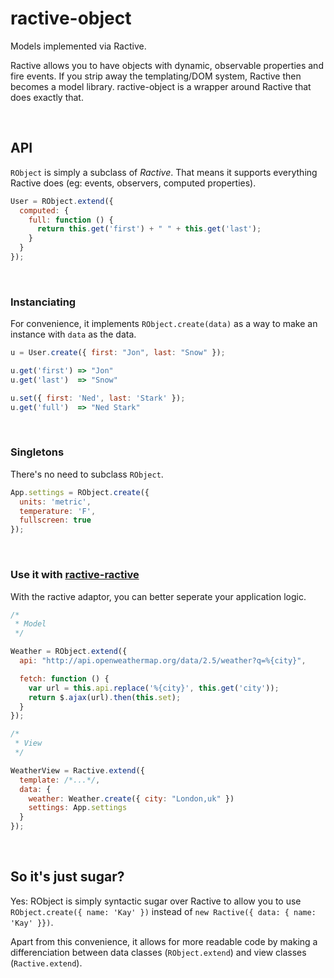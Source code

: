 # ractive-object

Models implemented via Ractive.

Ractive allows you to have objects with dynamic, observable properties and fire 
events. If you strip away the templating/DOM system, Ractive then becomes a 
model library. ractive-object is a wrapper around Ractive that does exactly 
that.

<br>

## API

`RObject` is simply a subclass of *Ractive*. That means it supports everything
Ractive does (eg: events, observers, computed properties).

```js
User = RObject.extend({
  computed: {
    full: function () {
      return this.get('first') + " " + this.get('last');
    }
  }
});
```

<br>

### Instanciating
For convenience, it implements `RObject.create(data)` as a way to make an
instance with `data` as the data.

```js
u = User.create({ first: "Jon", last: "Snow" });

u.get('first') => "Jon"
u.get('last')  => "Snow"

u.set({ first: 'Ned', last: 'Stark' });
u.get('full')  => "Ned Stark"
```

<br>

### Singletons
There's no need to subclass `RObject`.

```js
App.settings = RObject.create({
  units: 'metric',
  temperature: 'F',
  fullscreen: true
});
```

<br>

### Use it with [ractive-ractive]
With the ractive adaptor, you can better seperate your application logic.

```js
/*
 * Model
 */

Weather = RObject.extend({
  api: "http://api.openweathermap.org/data/2.5/weather?q=%{city}",

  fetch: function () {
    var url = this.api.replace('%{city}', this.get('city'));
    return $.ajax(url).then(this.set);
  }
});

/*
 * View
 */

WeatherView = Ractive.extend({
  template: /*...*/,
  data: {
    weather: Weather.create({ city: "London,uk" })
    settings: App.settings
  }
});
```

[ractive-ractive]: https://github.com/rstacruz/ractive-ractive

<br>

## So it's just sugar?
Yes: RObject is simply syntactic sugar over Ractive to allow you to use
`RObject.create({ name: 'Kay' })` instead of `new Ractive({ data: { name: 'Kay'
}})`.

Apart from this convenience, it allows for more readable code by making a
differenciation between data classes (`RObject.extend`) and view classes
(`Ractive.extend`).
